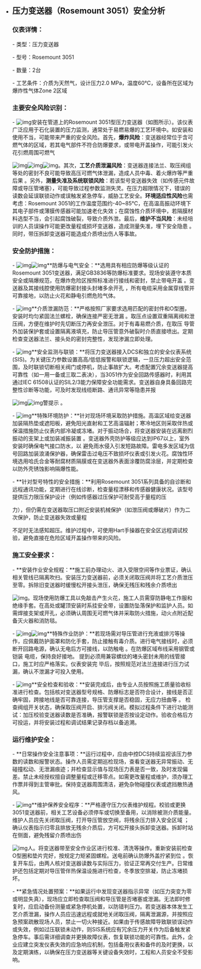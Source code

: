 - ## 压力变送器（Rosemount 3051）安全分析

  ### 仪表详情：

  \- 类型：压力变送器

  \- 型号：Rosemount 3051

  \- 数量：2台

  \- 工艺条件：介质为天然气，设计压力2.0 MPa，温度60℃，设备所在区域为爆炸性气体Zone 2区域

  ### 主要安全风险识别：

  \-  ![img](file:///C:/Users/Administrator/AppData/Local/Temp/msohtmlclip1/01/clip_image002.gif)安装在管道上的Rosemount 3051型压力变送器（如图所示）。该仪表广泛应用于石化装置的压力监测，通常处于易燃易爆的工艺环境中。如安装和使用不当，可能带来严重的安全风险。首先，**爆炸风险**：变送器经常位于含可燃气体的区域，若其电气部件不符合防爆要求，或带电开盖操作，可能引发火花引燃周围可燃气

  ![img](file:///C:/Users/Administrator/AppData/Local/Temp/msohtmlclip1/01/clip_image003.gif)![img](file:///C:/Users/Administrator/AppData/Local/Temp/msohtmlclip1/01/clip_image004.gif)![img](file:///C:/Users/Administrator/AppData/Local/Temp/msohtmlclip1/01/clip_image005.gif)。其次，**工艺介质泄漏风险**：变送器连接法兰、取压阀组等处的密封不良可能导致高压可燃气体泄漏，造成人员中毒、着火爆炸等严重后果    。另外，**测量失准及系统联锁风险**：若该型号变送器失效（如传感元件故障或导压管堵塞），可能导致过程参数监测失灵。在压力超限情况下，错误的读数会延误联锁动作或误触发紧急停车，威胁工艺安全。**环境适应性风险**也需考虑：Rosemount 3051的工作温度范围约-40~85℃，在高温高振动环境下其电子部件或薄膜传感器可能加速老化失效；在腐蚀性介质环境中，若隔膜材料选型不当，会引起腐蚀破裂，导致介质外泄。最后，**维护不当风险**：未经培训的人员误操作可能更改量程或损坏变送器，造成测量失准，埋下安全隐患 。同时，带压拆卸变送器可能造成介质喷出伤人等事故。

   

  ### 安全防护措施：

  \-  ![img](file:///C:/Users/Administrator/AppData/Local/Temp/msohtmlclip1/01/clip_image002.gif)![img](file:///C:/Users/Administrator/AppData/Local/Temp/msohtmlclip1/01/clip_image006.gif)**防爆与电气安全：**选用具有相应防爆等级认证的Rosemount 3051变送器，满足GB3836等防爆标准要求。现场安装遵守本质安全或隔爆规范，在爆炸危险区按照标准进行接线和密封，禁止带电开盖    。变送器及其接线腔使用防爆密封接头封堵多余开孔                             ，所有电缆采用金属穿线管并可靠接地，以防止火花和静电引燃危险气体。

  \-   ![img](file:///C:/Users/Administrator/AppData/Local/Temp/msohtmlclip1/01/clip_image004.gif)**介质泄漏防范：**严格按照厂家要求选用匹配的密封件和O型圈，安装时均匀紧固法兰螺栓，确保连接严密无泄漏    。取压点设置双重隔离阀和泄压阀，方便在维护时先切断压力再安全泄压。对于有毒易燃介质，在取压 导管外加装保护套或设置隔离液填充，防止导压管意外破裂时介质直接喷出。定期检查变送器法兰、接头处的密封完整性，发现渗漏立即处理。

  \-    ![img](file:///C:/Users/Administrator/AppData/Local/Temp/msohtmlclip1/01/clip_image007.gif)**安全监测与联锁：**将压力变送器接入DCS和独立的安全仪表系统(SIS)。为关键压力参数设置高高/低低报警和联锁逻辑，一旦压力超出安全范围，及时联锁切断相关阀门或停机，防止事故扩大。考虑配置冗余变送器提高可靠性（如一用一备或三取二表决），当3051作为安全回路传感器时，利用其通过IEC 61508认证的SIL2/3能力保障安全功能需求。变送器自身具备回路完整性诊断等功能，可及时发现线缆断路、通讯异常等隐患并报

  ![img](file:///C:/Users/Administrator/AppData/Local/Temp/msohtmlclip1/01/clip_image008.gif)![img](file:///C:/Users/Administrator/AppData/Local/Temp/msohtmlclip1/01/clip_image009.gif)警提示         。

  \-  ![img](file:///C:/Users/Administrator/AppData/Local/Temp/msohtmlclip1/01/clip_image010.gif)**特殊环境防护：**针对现场环境采取防护措施。高温区域给变送器加装隔热垫或遮阳板，避免阳光直射和工艺高温辐射；寒冷地区则采取伴热或保温措施防止仪表内部冷凝或冻堵。对于振动场合，将变送器安装在远离剧烈振动的支架上或加装减振装置                             。变送器外壳防护等级应达到IP67以上，室外安装时确保电气接口防水，以 避免雨水侵入引发短路故障。雷电多发区域为信号回路加装浪涌保护器，确保雷击过电压不致损坏仪表或引发火花。腐蚀性环境选用哈氏合金等耐腐材质隔膜或在变送器外表面涂覆防腐涂层，并定期检查以防外壳锈蚀影响隔爆性能。

  \-  **针对型号特性的安全措施：**利用Rosemount 3051系列具备的自诊断和远程通讯功能，定期进行在线诊断，检查量程漂移和传感器健康状况。该型号提供压力限压保护设计（例如传感器过压保护可耐受高于量程的压

  力），但仍需在变送器取压口附近安装机械保护（如泄压阀或爆破片）作为二次保护，防止变送器失效或量程

  

  不足时无法感知超压。维护过程中，可使用Hart手操器在安全区远程调试校验，避免直接在危险区域开盖操作带来的风险。

  ### 施工安全要求：

  \-  **安装作业安全规程：**施工前办理动火、进入受限空间等作业票证，确认相关管线已隔离吹扫。安装压力变送器前，必须关闭取压阀并将工艺介质泄压至零。拆除旧变送器时缓慢松开接头泄压，确保无残压和残余介质喷出

  ![img](file:///C:/Users/Administrator/AppData/Local/Temp/msohtmlclip1/01/clip_image011.gif)。现场使用防爆工具以免敲击产生火花，施工人员需穿防静电工作服和绝缘手套。在高处或罐顶安装时系挂安全带，设置防坠落保护和监护人员。如需焊接支架或开孔，必须确认周围无可燃气体并采取防火措施，动火点附近配备灭火器和消防毯。

  \-  ![img](file:///C:/Users/Administrator/AppData/Local/Temp/msohtmlclip1/01/clip_image012.gif)![img](file:///C:/Users/Administrator/AppData/Local/Temp/msohtmlclip1/01/clip_image013.gif)**特殊作业防护：**若现场需对导压管进行充液或排污等操作，应佩戴防护面罩和防化手套，防止接触有毒介质。进行电气接线时，必须断开回路电源，确认无电后方可接线，以防触电         。在防爆区域布线采用钢管或铠装 电缆，保持良好接地。                      提到必须用兼容螺纹的堵头密封未用的线管接口，施工时应严格落实。仪表安装完 毕后，按照规范对法兰连接进行压力试漏，确认不泄漏才可投入使用。

  \-  ![img](file:///C:/Users/Administrator/AppData/Local/Temp/msohtmlclip1/01/clip_image014.gif)**安全检查和验收：**安装完成后，由专业人员按照施工质量验收标准进行检查。包括核对变送器型号规格、防爆标志是否符合设计，接线是否正确牢固，跨接地线是否可靠连接，导压管支撑是否稳固，无应力扭曲等  。 检查阀组开关状态，确保取压阀开启、排污阀关闭。模拟过程条件下进行功能测试：加压校验变送器读数是否准确，报警联锁是否按设定动作。验收合格后方可投运，并将安装过程和调试结果记录存档以备追溯。

  ### 运行维护安全：

  \-  **日常操作安全注意事项：**运行过程中，应由中控DCS持续监视该压力参数的读数和报警状态。操作人员需定期巡检现场，查看变送器无异常振动、无碰撞松动、无泄漏痕迹；并检查显示值与现场压力表是否一致，及时发现偏差。禁止未经授权擅自调整量程或迁移零点。如需更改量程或维护，须办理工作票并得到主管审批。保持变送器周围清洁，避免杂物碰撞仪表或遮挡散热通风。

  \- ![img](file:///C:/Users/Administrator/AppData/Local/Temp/msohtmlclip1/01/clip_image011.gif)**维护保养安全程序：**严格遵守压力仪表维护规程。校验或更换3051变送器前，相关工艺设备必须停车或切换至备用，以消除被测介质能量。维护人员应先关闭取压阀，打开导压管放空阀，将残余压力排入安全区域  ； 确认仪表指示归零且排放无残余介质后，方可松开接头拆卸变送器。拆卸时站在侧面，避免残留介质喷出伤

  ![img](file:///C:/Users/Administrator/AppData/Local/Temp/msohtmlclip1/01/clip_image015.gif)人。将变送器带至安全作业区进行校准、清洗等操作。重新安装前检查O型圈和垫片完好，按规定力矩紧固螺栓。送电前确认防爆外盖拧紧到位   。恢复开车后，由两人核对变送器读数与实际压力，验证正常再交付生产。日常维护还包括定期对导压管伴热保温设施进行检查，冬季放空排凝，防止冻堵损坏。

  \-  **紧急情况处置预案：**如果运行中发现变送器指示异常（如压力突变为零或明显失真），现场应立即检查取压阀和导压管是否堵塞或泄漏。无法即时修复时，应启动备份测量或紧急停机处置，以防错判压力。若变送器本体发生工艺介质泄漏，操作人员应迅速远程或就地关闭取压阀，隔离泄漏源，并按照应急预案疏散现场人员，禁止一切火种接近。如果由于传感故障导致联锁误动作或失效，例如过压联锁未动作，则SIS系统应有冗余压力开关作为后备触发紧急停车。事后需详细调查并更换故障仪表，恢复联锁功能的可靠性。此外，企业应建立突发仪表失效的应急响应机制，包括备用仪表和备件的及时更换，以及定期演练，以确保在压力变送器等关键设备失效时，工程和人员安全不受影响。
